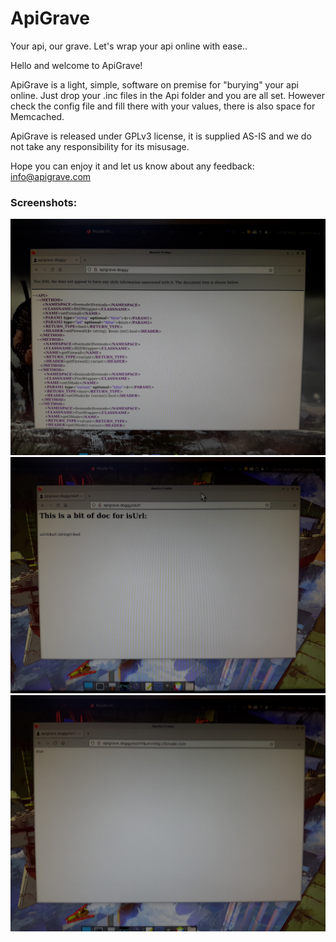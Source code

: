 # ApiGrave
Your api, our  grave. Let's wrap your api online with ease..

Hello and welcome to ApiGrave!<br>
	   
ApiGrave is a light, simple, software on premise for "burying" your api online. Just drop your .inc files in the Api folder and you are all set. However check the config file and fill there with your values, there is also space for Memcached.<br>
	   
ApiGrave is released under GPLv3 license, it is supplied AS-IS and we do not take any responsibility for its misusage.<br>	
     
Hope you can enjoy it and let us know about any feedback: <a href="mailto:info@apigrave.com" style="color:#e6d236;">info@apigrave.com</a>
	   
### Screenshots:

![ApiGrave1](/Public/res/screenshot1.jpg)  
![ApiGrave1](/Public/res/screenshot2.jpg)   
![ApiGrave1](/Public/res/screenshot3.jpg)   
